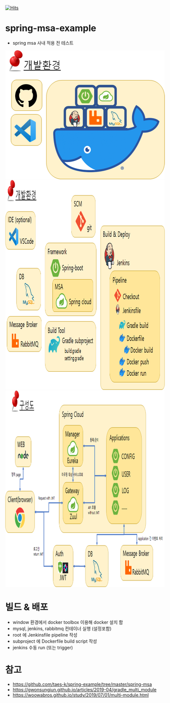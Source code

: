 [![Hits](https://hits.seeyoufarm.com/api/count/incr/badge.svg?url=https%3A%2F%2Fgithub.com%2Fnice1st%2Fspring-msa-example&count_bg=%2379C83D&title_bg=%23555555&icon=&icon_color=%23E7E7E7&title=hits&edge_flat=false)](https://hits.seeyoufarm.com)

# spring-msa-example

* spring msa 사내 적용 전 테스트

<img src="/resources/a_1.png" width="549px" height="407px"/> 
<img src="/resources/a_2.png" width="983px" height="662px"/> 
<img src="/resources/a_3.png" width="1048px" height="620px"/> 

# 빌드 & 배포

* window 환경에서 docker toolbox 이용해 docker 설치 함
* mysql, jenkins, rabbitmq 컨테이너 실행 (설정포함)
* root 에 Jenkinsfile pipeline 작성
* subproject 에 Dockerfile build script 작성
* jenkins 수동 run (또는 trigger)

# 참고

* https://github.com/taes-k/spring-example/tree/master/spring-msa
* https://gwonsungjun.github.io/articles/2019-04/gradle_multi_module
* https://woowabros.github.io/study/2019/07/01/multi-module.html
